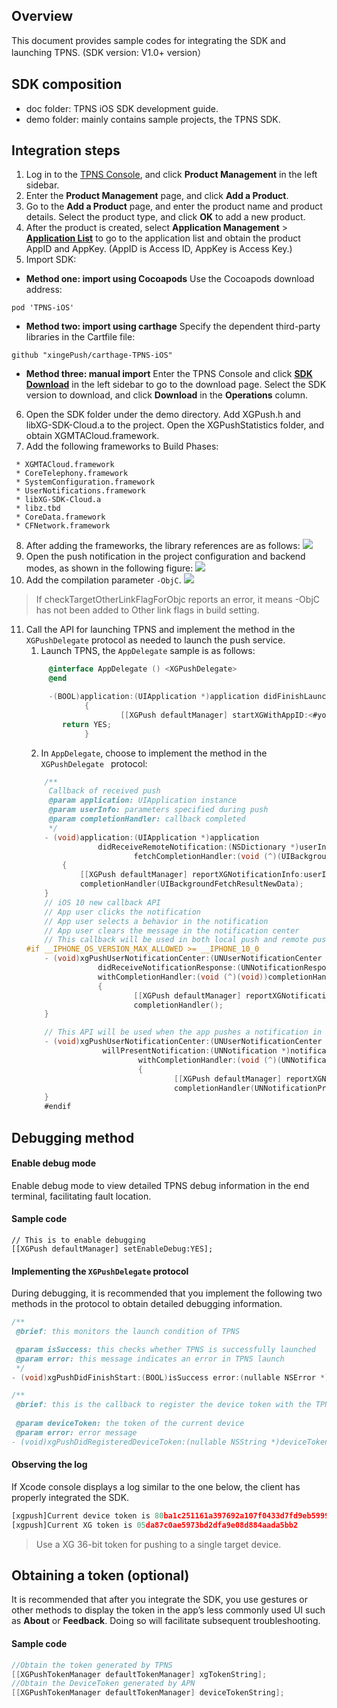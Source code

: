 
## Overview
This document provides sample codes for integrating the SDK and launching TPNS. (SDK version: V1.0+ version）



## SDK composition
- doc folder: TPNS iOS SDK development guide.
- demo folder: mainly contains sample projects, the TPNS SDK. 



## Integration steps
1. Log in to the [TPNS Console](https://console.cloud.tencent.com/tpns), and click **Product Management** in the left sidebar.
2. Enter the **Product Management** page, and click **Add a Product**.
3. Go to the **Add a Product** page, and enter the product name and product details. Select the product type, and click **OK** to add a new product.
4. After the product is created, select **Application Management** > **[Application List](https://console.cloud.tencent.com/tpns/applist)** to go to the application list and obtain the product AppID and AppKey. (AppID is Access ID, AppKey is Access Key.)
5. Import SDK:
 - **Method one: import using Cocoapods**
Use the Cocoapods download address:
 ``` 
 pod 'TPNS-iOS' 
 ```
 - **Method two: import using carthage**
 Specify the dependent third-party libraries in the Cartfile file:
 ```
 github "xingePush/carthage-TPNS-iOS"
 ```
 - **Method three: manual import**
Enter the TPNS Console and click **[SDK Download](https://console.cloud.tencent.com/tpns/sdkdownload)** in the left sidebar to go to the download page. Select the SDK version to download, and click **Download** in the **Operations** column.
6. Open the SDK folder under the demo directory. Add XGPush.h and libXG-SDK-Cloud.a to the project. Open the XGPushStatistics folder, and obtain XGMTACloud.framework.
7. Add the following frameworks to Build Phases:
```
 * XGMTACloud.framework
 * CoreTelephony.framework
 * SystemConfiguration.framework
 * UserNotifications.framework
 * libXG-SDK-Cloud.a 
 * libz.tbd
 * CoreData.framework
 * CFNetwork.framework
```
8. After adding the frameworks, the library references are as follows:
![](https://main.qcloudimg.com/raw/e61961cd6db798d0f02d4b4c1a996fa0.png)
9. Open the push notification in the project configuration and backend modes, as shown in the following figure:
![](https://main.qcloudimg.com/raw/549acb8c1cf61c1d2f41de4762baf47b.png)
10. Add the compilation parameter ```-ObjC```.
![](https://main.qcloudimg.com/raw/b0b74cec883f69fb0287fedc7bad4140.png)

>If checkTargetOtherLinkFlagForObjc reports an error, it means -ObjC has not been added to Other link flags in build setting.

11. Call the API for launching TPNS and implement the method in the ```XGPushDelegate``` protocol as needed to launch the push service.
	1. Launch TPNS,  the ```AppDelegate``` sample is as follows:
	```objective-c
		 @interface AppDelegate () <XGPushDelegate>
		 @end

		 -(BOOL)application:(UIApplication *)application didFinishLaunchingWithOptions:(NSDictionary *)launchOptions 
				 {
						 [[XGPush defaultManager] startXGWithAppID:<#your AppID#> appKey:<#your appKey#>  delegate:<#your delegate#>];
			return YES;
				 }
	 ```
	2. In ```AppDelegate```, choose to implement the method in the ```XGPushDelegate ``` protocol:
	```objective-c
		/**
		 Callback of received push
		 @param application: UIApplication instance
		 @param userInfo: parameters specified during push
		 @param completionHandler: callback completed
		 */
		- (void)application:(UIApplication *)application 
					didReceiveRemoteNotification:(NSDictionary *)userInfo 
							fetchCompletionHandler:(void (^)(UIBackgroundFetchResult))completionHandler 
			{
				[[XGPush defaultManager] reportXGNotificationInfo:userInfo];
				completionHandler(UIBackgroundFetchResultNewData);
		}
		// iOS 10 new callback API
		// App user clicks the notification
		// App user selects a behavior in the notification
		// App user clears the message in the notification center
		// This callback will be used in both local push and remote push
	#if __IPHONE_OS_VERSION_MAX_ALLOWED >= __IPHONE_10_0
		- (void)xgPushUserNotificationCenter:(UNUserNotificationCenter *)center 
					didReceiveNotificationResponse:(UNNotificationResponse *)response 
					withCompletionHandler:(void (^)(void))completionHandler 
					{
							[[XGPush defaultManager] reportXGNotificationResponse:response];
							completionHandler();
		}

		// This API will be used when the app pushes a notification in the notification panel
		- (void)xgPushUserNotificationCenter:(UNUserNotificationCenter *)center
					 willPresentNotification:(UNNotification *)notification 
							 withCompletionHandler:(void (^)(UNNotificationPresentationOptions))completionHandler
							 {
									 [[XGPush defaultManager] reportXGNotificationInfo:notification.request.content.userInfo];
									 completionHandler(UNNotificationPresentationOptionBadge | UNNotificationPresentationOptionSound | UNNotificationPresentationOptionAlert);
		}
		#endif
	```




## Debugging method
#### Enable debug mode
Enable debug mode to view detailed TPNS debug information in the end terminal, facilitating fault location.

#### Sample code
```
// This is to enable debugging
[[XGPush defaultManager] setEnableDebug:YES];
```



#### Implementing the ```XGPushDelegate``` protocol

During debugging, it is recommended that you implement the following two methods in the protocol to obtain detailed debugging information.

```objective-c
/**
 @brief: this monitors the launch condition of TPNS

 @param isSuccess: this checks whether TPNS is successfully launched
 @param error: this message indicates an error in TPNS launch
 */
- (void)xgPushDidFinishStart:(BOOL)isSuccess error:(nullable NSError *)error;

/**
 @brief: this is the callback to register the device token with the TPNS server
 
 @param deviceToken: the token of the current device
 @param error: error message
- (void)xgPushDidRegisteredDeviceToken:(nullable NSString *)deviceToken error:(nullable NSError *)error;

```

#### Observing the log
If Xcode console displays a log similar to the one below, the client has properly integrated the SDK.

```javascript
[xgpush]Current device token is 80ba1c251161a397692a107f0433d7fd9eb59991583a925030f1b913625a9dab
[xgpush]Current XG token is 05da87c0ae5973bd2dfa9e08d884aada5bb2
```
>Use a XG 36-bit token for pushing to a single target device.

## Obtaining a token (optional)
It is recommended that after you integrate the SDK, you use gestures or other methods to display the token in the app’s less commonly used UI such as **About** or **Feedback**. Doing so will facilitate subsequent troubleshooting.

#### Sample code
```objective-c
//Obtain the token generated by TPNS
[[XGPushTokenManager defaultTokenManager] xgTokenString];
//Obtain the DeviceToken generated by APN
[[XGPushTokenManager defaultTokenManager] deviceTokenString];
```

